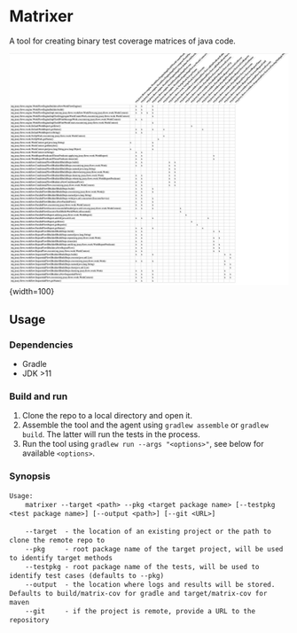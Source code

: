 # Matrixer

A tool for creating binary test coverage matrices of java code.

![Example of matrix html report](docs/img/html-report.png){width=100}

## Usage

### Dependencies
- Gradle
- JDK >11

### Build and run
1. Clone the repo to a local directory and open it.
2. Assemble the tool and the agent using `gradlew assemble` or `gradlew build`.
   The latter will run the tests in the process.
3. Run the tool using `gradlew run --args "<options>"`, see below for available
   `<options>`.

### Synopsis

    Usage:
        matrixer --target <path> --pkg <target package name> [--testpkg <test package name>] [--output <path>] [--git <URL>]

        --target  - the location of an existing project or the path to clone the remote repo to
        --pkg     - root package name of the target project, will be used to identify target methods
        --testpkg - root package name of the tests, will be used to identify test cases (defaults to --pkg)
        --output  - the location where logs and results will be stored. Defaults to build/matrix-cov for gradle and target/matrix-cov for maven
        --git     - if the project is remote, provide a URL to the repository

